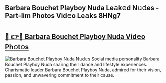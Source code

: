 ## Barbara Bouchet Playboy Nuda Le𝚊k𝚎d N𝚞𝚍es - Part-lim Photos Vid𝚎o Le𝚊ks 8HNg7

# <h2><a href="http://fbbhdts.evod.top/?m=Barbara+Bouchet+Playboy+Nuda">🔗 👉🔴 Barbara Bouchet Playboy Nuda Vid𝚎o Ph𝚘t𝚘s</a></h2>

[![Barbara Bouchet Playboy Nuda N𝚞d𝚎s](https://i.imgur.com/8V9OHl7.gif)](http://fbbhdts.evod.top/?m=Barbara+Bouchet+Playboy+Nuda)
Social media personality Barbara Bouchet Playboy Nuda sharing their dance and lifestyle experiences. Charismatic leader Barbara Bouchet Playboy Nuda, admired for their vision, passion, and unwavering commitment to their cause. 

